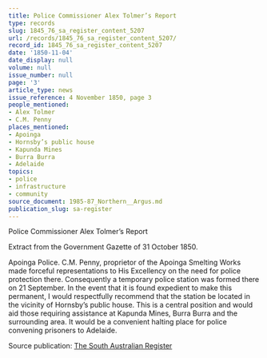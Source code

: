 ```yaml
---
title: Police Commissioner Alex Tolmer’s Report
type: records
slug: 1845_76_sa_register_content_5207
url: /records/1845_76_sa_register_content_5207/
record_id: 1845_76_sa_register_content_5207
date: '1850-11-04'
date_display: null
volume: null
issue_number: null
page: '3'
article_type: news
issue_reference: 4 November 1850, page 3
people_mentioned:
- Alex Tolmer
- C.M. Penny
places_mentioned:
- Apoinga
- Hornsby’s public house
- Kapunda Mines
- Burra Burra
- Adelaide
topics:
- police
- infrastructure
- community
source_document: 1985-87_Northern__Argus.md
publication_slug: sa-register
---
```


Police Commissioner Alex Tolmer’s Report

Extract from the Government Gazette of 31 October 1850.

Apoinga Police.  C.M. Penny, proprietor of the Apoinga Smelting Works made forceful representations to His Excellency on the need for police protection there.  Consequently a temporary police station was formed there on 21 September.  In the event that it is found expedient to make this permanent, I would respectfully recommend that the station be located in the vicinity of Hornsby’s public house.  This is a central position and would aid those requiring assistance at Kapunda Mines, Burra Burra and the surrounding area.  It would be a convenient halting place for police convening prisoners to Adelaide.

Source publication: [The South Australian Register](/publications/sa-register/)
